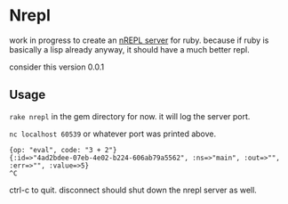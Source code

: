 # Nrepl

work in progress to create an [nREPL server](https://nrepl.org/nrepl/design/overview.html) for ruby. because if ruby is basically a lisp already anyway, it should have a much better repl.

consider this version 0.0.1

## Usage

`rake nrepl` in the gem directory for now. it will log the server port.

`nc localhost 60539` or whatever port was printed above.

```
{op: "eval", code: "3 + 2"}
{:id=>"4ad2bdee-07eb-4e02-b224-606ab79a5562", :ns=>"main", :out=>"", :err=>"", :value=>5}
^C
```

ctrl-c to quit. disconnect should shut down the nrepl server as well.
